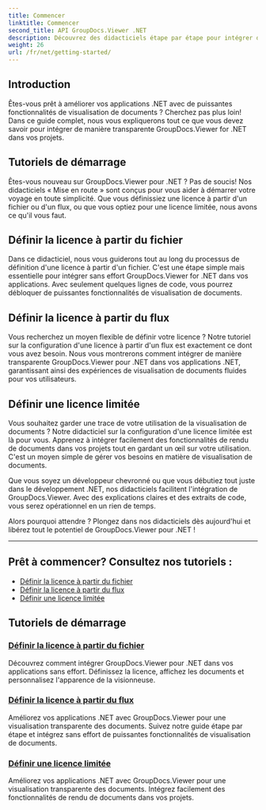```yaml
---
title: Commencer
linktitle: Commencer
second_title: API GroupDocs.Viewer .NET
description: Découvrez des didacticiels étape par étape pour intégrer de manière transparente GroupDocs.Viewer for .NET dans vos applications. Apprenez à définir des licences et à personnaliser l'apparence du visualiseur.
weight: 26
url: /fr/net/getting-started/
---
```


## Introduction

Êtes-vous prêt à améliorer vos applications .NET avec de puissantes fonctionnalités de visualisation de documents ? Cherchez pas plus loin! Dans ce guide complet, nous vous expliquerons tout ce que vous devez savoir pour intégrer de manière transparente GroupDocs.Viewer for .NET dans vos projets.

## Tutoriels de démarrage

Êtes-vous nouveau sur GroupDocs.Viewer pour .NET ? Pas de soucis! Nos didacticiels « Mise en route » sont conçus pour vous aider à démarrer votre voyage en toute simplicité. Que vous définissiez une licence à partir d'un fichier ou d'un flux, ou que vous optiez pour une licence limitée, nous avons ce qu'il vous faut.

## Définir la licence à partir du fichier

Dans ce didacticiel, nous vous guiderons tout au long du processus de définition d'une licence à partir d'un fichier. C'est une étape simple mais essentielle pour intégrer sans effort GroupDocs.Viewer for .NET dans vos applications. Avec seulement quelques lignes de code, vous pourrez débloquer de puissantes fonctionnalités de visualisation de documents.

## Définir la licence à partir du flux

Vous recherchez un moyen flexible de définir votre licence ? Notre tutoriel sur la configuration d'une licence à partir d'un flux est exactement ce dont vous avez besoin. Nous vous montrerons comment intégrer de manière transparente GroupDocs.Viewer pour .NET dans vos applications .NET, garantissant ainsi des expériences de visualisation de documents fluides pour vos utilisateurs.

## Définir une licence limitée

Vous souhaitez garder une trace de votre utilisation de la visualisation de documents ? Notre didacticiel sur la configuration d'une licence limitée est là pour vous. Apprenez à intégrer facilement des fonctionnalités de rendu de documents dans vos projets tout en gardant un œil sur votre utilisation. C'est un moyen simple de gérer vos besoins en matière de visualisation de documents.

Que vous soyez un développeur chevronné ou que vous débutiez tout juste dans le développement .NET, nos didacticiels facilitent l'intégration de GroupDocs.Viewer. Avec des explications claires et des extraits de code, vous serez opérationnel en un rien de temps.

Alors pourquoi attendre ? Plongez dans nos didacticiels dès aujourd'hui et libérez tout le potentiel de GroupDocs.Viewer pour .NET !

---

## Prêt à commencer? Consultez nos tutoriels :

- [Définir la licence à partir du fichier](./set-license-from-file/)
- [Définir la licence à partir du flux](./set-license-from-stream/)
- [Définir une licence limitée](./set-metered-license/)

## Tutoriels de démarrage
### [Définir la licence à partir du fichier](./set-license-from-file/)
Découvrez comment intégrer GroupDocs.Viewer pour .NET dans vos applications sans effort. Définissez la licence, affichez les documents et personnalisez l'apparence de la visionneuse.
### [Définir la licence à partir du flux](./set-license-from-stream/)
Améliorez vos applications .NET avec GroupDocs.Viewer pour une visualisation transparente des documents. Suivez notre guide étape par étape et intégrez sans effort de puissantes fonctionnalités de visualisation de documents.
### [Définir une licence limitée](./set-metered-license/)
Améliorez vos applications .NET avec GroupDocs.Viewer pour une visualisation transparente des documents. Intégrez facilement des fonctionnalités de rendu de documents dans vos projets.
